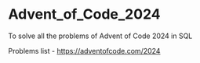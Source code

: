 # Advent_of_Code_2024
To solve all the problems of Advent of Code 2024 in SQL 

Problems list - https://adventofcode.com/2024 

